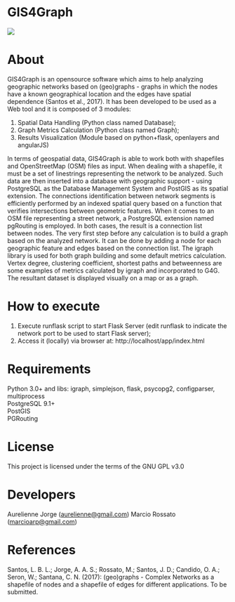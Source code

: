 # GIS4Graph
<img src="http://marciorossato.com.br/app/images/logo.png" />

# About
GIS4Graph is an opensource software which aims to help analyzing geographic networks based on (geo)graphs - graphs in which the nodes have a known geographical location and the edges have spatial dependence (Santos et al., 2017). It has been developed to be used as a Web tool and it is composed of 3 modules:
1. Spatial Data Handling (Python class named Database);
2. Graph Metrics Calculation (Python class named Graph);
3. Results Visualization (Module based on python+flask, openlayers and angularJS)

In terms of geospatial data, GIS4Graph is able to work both with shapefiles and OpenStreetMap (OSM) files as input. When dealing with a shapefile, it must be a set of linestrings representing the network to be analyzed. Such data are then inserted into a database with geographic support - using PostgreSQL as the Database Management System and PostGIS as its spatial extension.  The connections identification between network segments is efficiently performed by an indexed spatial query based on a function that verifies intersections between geometric features. When it comes to an OSM file representing a street network, a PostgreSQL extension named pgRouting is employed. In both cases, the result is a connection list between nodes.
The very first step before any calculation is to build a graph based on the analyzed network. It can be done by adding a node for each geographic feature and edges based on the connection list. The igraph library is used for both graph building and some default metrics calculation. Vertex degree, clustering coefficient, shortest paths and betweenness are some examples of metrics calculated by igraph and incorporated to G4G. The resultant dataset is displayed visually on a map or as a graph.

# How to execute
1. Execute runflask script to start Flask Server (edit runflask to indicate the network port to be used to start Flask server);
2. Access it (locally) via browser at: http://localhost/app/index.html

# Requirements
Python 3.0+ and libs: igraph, simplejson, flask, psycopg2, configparser, multiprocess<Br>
PostgreSQL 9.1+<br>
PostGIS <Br>
PGRouting

# License
This project is licensed under the terms of the GNU GPL v3.0

# Developers 
Aurelienne Jorge (aurelienne@gmail.com) 
Marcio Rossato (marcioarp@gmail.com)

# References
Santos, L. B. L.; Jorge, A. A. S.; Rossato, M.; Santos, J. D.; Candido, O. A.; Seron, W.;
Santana, C. N. (2017): (geo)graphs - Complex Networks as a shapefile of nodes and
a shapefile of edges for different applications. To be submitted.
